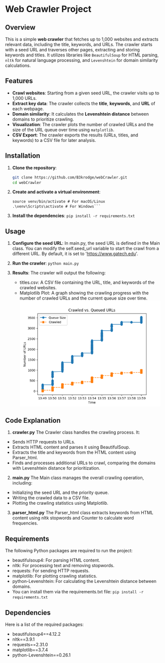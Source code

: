 # Web Crawler Project

## Overview

This is a simple **web crawler** that fetches up to 1,000 websites and extracts relevant data, including the title, keywords, and URLs. The crawler starts with a seed URL and traverses other pages, extracting and storing keywords and titles. It utilizes libraries like `BeautifulSoup` for HTML parsing, `nltk` for natural language processing, and `Levenshtein` for domain similarity calculations.

## Features

- **Crawl websites**: Starting from a given seed URL, the crawler visits up to 1,000 URLs.
- **Extract key data**: The crawler collects the **title**, **keywords**, and **URL** of each webpage.
- **Domain similarity**: It calculates the **Levenshtein distance** between domains to prioritize crawling.
- **Visualization**: The crawler plots the number of crawled URLs and the size of the URL queue over time using `matplotlib`.
- **CSV Export**: The crawler exports the results (URLs, titles, and keywords) to a CSV file for later analysis.

## Installation

1. **Clone the repository**:
   ```bash
   git clone https://github.com/B3krodge/webCrawler.git
   cd webCrawler
   ```
2. **Create and activate a virtual environment**:
   ````python3 -m venv venv
   source venv/bin/activate # For macOS/Linux
   .\venv\Scripts\activate # For Windows```
   ````
3. **Install the dependencies**:
   `pip install -r requirements.txt`

## Usage

1. **Configure the seed URL**:
   In main.py, the seed URL is defined in the Main class. You can modify the self.seed_url variable to start the crawl from a different URL. By default, it is set to 'https://www.gatech.edu'.

2. **Run the crawler**:
   `python main.py`
3. **Results**:
   The crawler will output the following:
   - titles.csv: A CSV file containing the URL, title, and keywords of the crawled websites.
   - Matplotlib Plot: A graph showing the crawling progress with the number of crawled URLs and the current queue size over time.
     ![Alt text](crawling_stats.png)

## Code Explanation

1. **crawler.py**
   The Crawler class handles the crawling process. It:

- Sends HTTP requests to URLs.
- Extracts HTML content and parses it using BeautifulSoup.
- Extracts the title and keywords from the HTML content using Parser_html.
- Finds and processes additional URLs to crawl, comparing the domains with Levenshtein distance for prioritization.

2.  **main.py**
    The Main class manages the overall crawling operation, including:

- Initializing the seed URL and the priority queue.
- Writing the crawled data to a CSV file.
- Plotting the crawling statistics using Matplotlib.

3. **parser_html.py**
   The Parser_html class extracts keywords from HTML content using nltk stopwords and Counter to calculate word frequencies.

## Requirements

The following Python packages are required to run the project:

- beautifulsoup4: For parsing HTML content.
- nltk: For processing text and removing stopwords.
- requests: For sending HTTP requests.
- matplotlib: For plotting crawling statistics.
- python-Levenshtein: For calculating the Levenshtein distance between domains.
- You can install them via the requirements.txt file:
  `pip install -r requirements.txt`

## Dependencies

Here is a list of the required packages:

- beautifulsoup4==4.12.2
- nltk==3.9.1
- requests==2.31.0
- matplotlib==3.7.4
- python-Levenshtein==0.26.1
